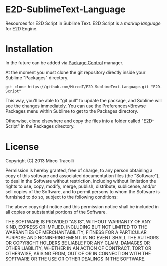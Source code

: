 E2D-SublimeText-Language
========================

Resources for E2D Script in Sublime Text. E2D Script is a *markup language* for E2D Engine.

# Installation

In the future can be added via [Package Control](http://wbond.net/sublime_packages/package_control) manager.  


At the moment you must clone the git repository directly inside your Sublime "Packages" directory.

```git clone https://github.com/MircoT/E2D-SublimeText-Language.git "E2D-Script"```

This way, you'll be able to "git pull" to update the package, and Sublime will see the changes immediately. You can use the Preferences>Browse Packages menu within Sublime to get to the Packages directory.

Otherwise, clone elsewhere and copy the files into a folder called "E2D-Script" in the Packages directory.

# License

Copyright (C) 2013 Mirco Tracolli

Permission is hereby granted, free of charge, to any person obtaining a copy of this software and associated documentation files (the "Software"), to deal in the Software without restriction, including without limitation the rights to use, copy, modify, merge, publish, distribute, sublicense, and/or sell copies of the Software, and to permit persons to whom the Software is furnished to do so, subject to the following conditions:

The above copyright notice and this permission notice shall be included in all copies or substantial portions of the Software.

THE SOFTWARE IS PROVIDED "AS IS", WITHOUT WARRANTY OF ANY KIND, EXPRESS OR IMPLIED, INCLUDING BUT NOT LIMITED TO THE WARRANTIES OF MERCHANTABILITY, FITNESS FOR A PARTICULAR PURPOSE AND NONINFRINGEMENT. IN NO EVENT SHALL THE AUTHORS OR COPYRIGHT HOLDERS BE LIABLE FOR ANY CLAIM, DAMAGES OR OTHER LIABILITY, WHETHER IN AN ACTION OF CONTRACT, TORT OR OTHERWISE, ARISING FROM, OUT OF OR IN CONNECTION WITH THE SOFTWARE OR THE USE OR OTHER DEALINGS IN THE SOFTWARE.
